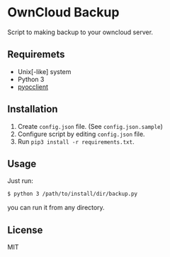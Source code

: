 # OwnCloud Backup
Script to making backup to your owncloud server.

## Requiremets
- Unix[-like] system
- Python 3
- [pyocclient](https://github.com/owncloud/pyocclient)

## Installation
1. Create `config.json` file. (See `config.json.sample`)
2. Configure script by editing `config.json` file.
3. Run `pip3 install -r requirements.txt`.

## Usage
Just run:
```bash
$ python 3 /path/to/install/dir/backup.py
```
you can run it from any directory.

## License
MIT
